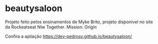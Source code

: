 # beautysaloon

Projeto feito pelos ensinamentos de Myke Brito,
projeto disponivel no site da Rockeatseat Nlw Together.
Mission: Origin

Confira a apliação
https://dev-pedrosv.github.io/beautysaloon/
